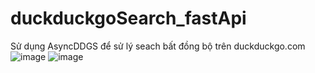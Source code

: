 # duckduckgoSearch_fastApi
Sử dụng AsyncDDGS để sử lý seach bất đồng bộ trên duckduckgo.com
![image](https://github.com/user-attachments/assets/35d5f023-594b-4bad-914c-d11b458d398c)
![image](https://github.com/user-attachments/assets/8b13c27d-0f42-4115-b6e4-257c29e2bbec)



